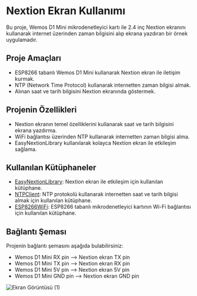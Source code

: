 # Nextion Ekran Kullanımı

Bu proje, Wemos D1 Mini mikrodenetleyici kartı ile 2.4 inç Nextion ekranını kullanarak internet üzerinden zaman bilgisini alıp ekrana yazdıran bir örnek uygulamadır.

## Proje Amaçları

- ESP8266 tabanlı Wemos D1 Mini kullanarak Nextion ekran ile iletişim kurmak.
- NTP (Network Time Protocol) kullanarak internetten zaman bilgisi almak.
- Alınan saat ve tarih bilgisini Nextion ekranında göstermek.

## Projenin Özellikleri

- Nextion ekranın temel özelliklerini kullanarak saat ve tarih bilgisini ekrana yazdırma.
- WiFi bağlantısı üzerinden NTP kullanarak internetten zaman bilgisi alma.
- EasyNextionLibrary kullanılarak kolayca Nextion ekran ile etkileşim sağlama.

## Kullanılan Kütüphaneler

- [EasyNextionLibrary](https://github.com/itead/EasyNextionLibrary): Nextion ekran ile etkileşim için kullanılan kütüphane.
- [NTPClient](https://github.com/arduino-libraries/NTPClient): NTP protokolü kullanarak internetten saat ve tarih bilgisi almak için kullanılan kütüphane.
- [ESP8266WiFi](https://arduino-esp8266.readthedocs.io/en/latest/esp8266wifi/readme.html): ESP8266 tabanlı mikrodenetleyici kartının Wi-Fi bağlantısı için kullanılan kütüphane.

## Bağlantı Şeması

Projenin bağlantı şemasını aşağıda bulabilirsiniz:

- Wemos D1 Mini RX pin --> Nextion ekran TX pin
- Wemos D1 Mini TX pin --> Nextion ekran RX pin
- Wemos D1 Mini 5V pin --> Nextion ekran 5V pin
- Wemos D1 Mini GND pin --> Nextion ekran GND pin

![Ekran Görüntüsü (1)](https://github.com/recepuysal/Nextion-Ekran-Kullanimi/assets/148240525/2b46252e-78c8-4aa5-8679-3af5df19f762)


